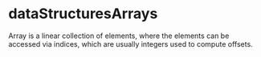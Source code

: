 # dataStructuresArrays
Array is a linear collection of elements, where the elements can be accessed via indices, which are usually integers used to compute offsets.
